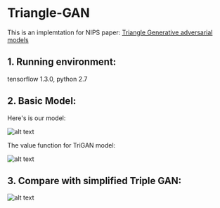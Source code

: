 # Triangle-GAN
This is an implemtation for NIPS paper: [Triangle Generative adversarial models](https://arxiv.org/abs/1709.06548)

## 1. Running environment: 
tensorflow 1.3.0, python 2.7

## 2. Basic Model:
Here's is our model:

![alt text](https://raw.githubusercontent.com/LiqunChen0606/Triangle-GAN/master/figures/model.png)

The value function for TriGAN model:

![alt text](https://raw.githubusercontent.com/LiqunChen0606/Triangle-GAN/master/figures/function.png)

## 3. Compare with simplified Triple GAN:
![alt text](https://raw.githubusercontent.com/LiqunChen0606/Triangle-GAN/master/figures/compare.png)

